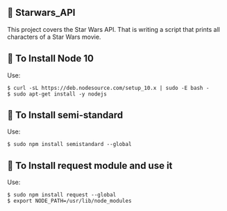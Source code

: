 ## :file_folder: Starwars_API

This project covers the Star Wars API. That is writing a script that prints all characters of a Star Wars movie.

## :scroll: To Install Node 10
Use:
```
$ curl -sL https://deb.nodesource.com/setup_10.x | sudo -E bash -
$ sudo apt-get install -y nodejs
```
## :scroll: To Install semi-standard
Use:
```
$ sudo npm install semistandard --global
```
## :scroll: To Install request module and use it
Use:
```
$ sudo npm install request --global
$ export NODE_PATH=/usr/lib/node_modules
```
